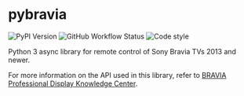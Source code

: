 # pybravia

<img src="https://img.shields.io/pypi/v/pybravia" alt="PyPI Version"> <img src="https://img.shields.io/github/workflow/status/Drafteed/pybravia/CI" alt="GitHub Workflow Status"> <img src="https://img.shields.io/badge/code%20style-black-black" alt="Code style">

Python 3 async library for remote control of Sony Bravia TVs 2013 and newer.

For more information on the API used in this library, refer to [BRAVIA Professional Display Knowledge Center](https://pro-bravia.sony.net/develop/index.html).
